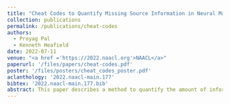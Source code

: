 ```yaml
---
title: "Cheat Codes to Quantify Missing Source Information in Neural Machine Translation"
collection: publications
permalink: /publications/cheat-codes
authors:
  - Proyag Pal
  - Kenneth Heafield
date: 2022-07-11
venue: "<a href ='https://2022.naacl.org'>NAACL</a>"
paperurl: '/files/papers/cheat-codes.pdf'
poster: '/files/posters/cheat_codes_poster.pdf'
aclanthology: '2022.naacl-main.177'
bibtex: '2022.naacl-main.177.bib'
abstract: This paper describes a method to quantify the amount of information <i>H(t|s)</i> added by the target sentence <i>t</i> that is not present in the source <i>s</i> in a neural machine translation system. We do this by providing the model the target sentence in a highly compressed form (a "cheat code"), and exploring the effect of the size of the cheat code. We find that the model is able to capture extra information from just a single float representation of the target and nearly reproduces the target with two 32-bit floats per target token.
---
```

